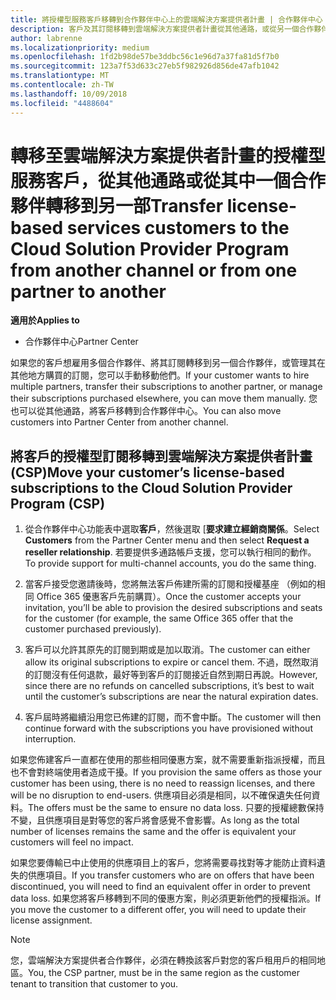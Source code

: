 ```yaml
---
title: 將授權型服務客戶移轉到合作夥伴中心上的雲端解決方案提供者計畫 | 合作夥伴中心
description: 客戶及其訂閱移轉到雲端解決方案提供者計畫從其他通路，或從另一個合作夥伴。
author: labrenne
ms.localizationpriority: medium
ms.openlocfilehash: 1fd2b98de57be3ddbc56c1e96d7a37fa81d5f7b0
ms.sourcegitcommit: 123a7f53d633c27eb5f982926d856de47afb1042
ms.translationtype: MT
ms.contentlocale: zh-TW
ms.lasthandoff: 10/09/2018
ms.locfileid: "4488604"
---
```

# <a name="transfer-license-based-services-customers-to-the-cloud-solution-provider-program-from-another-channel-or-from-one-partner-to-another"></a><span data-ttu-id="74783-103">轉移至雲端解決方案提供者計畫的授權型服務客戶，從其他通路或從其中一個合作夥伴轉移到另一部</span><span class="sxs-lookup"><span data-stu-id="74783-103">Transfer license-based services customers to the Cloud Solution Provider Program from another channel or from one partner to another</span></span>

**<span data-ttu-id="74783-104">適用於</span><span class="sxs-lookup"><span data-stu-id="74783-104">Applies to</span></span>**

-  <span data-ttu-id="74783-105">合作夥伴中心</span><span class="sxs-lookup"><span data-stu-id="74783-105">Partner Center</span></span>

<span data-ttu-id="74783-106">如果您的客戶想雇用多個合作夥伴、將其訂閱轉移到另一個合作夥伴，或管理其在其他地方購買的訂閱，您可以手動移動他們。</span><span class="sxs-lookup"><span data-stu-id="74783-106">If your customer wants to hire multiple partners, transfer their subscriptions to another partner, or manage their subscriptions purchased elsewhere, you can move them manually.</span></span> <span data-ttu-id="74783-107">您也可以從其他通路，將客戶移轉到合作夥伴中心。</span><span class="sxs-lookup"><span data-stu-id="74783-107">You can also move customers into Partner Center from another channel.</span></span>

## <a name="move-your-customers-license-based-subscriptions-to-the-cloud-solution-provider-program-csp"></a><span data-ttu-id="74783-108">將客戶的授權型訂閱移轉到雲端解決方案提供者計畫 (CSP)</span><span class="sxs-lookup"><span data-stu-id="74783-108">Move your customer’s license-based subscriptions to the Cloud Solution Provider Program (CSP)</span></span>

1. <span data-ttu-id="74783-109">從合作夥伴中心功能表中選取**客戶**，然後選取 [**要求建立經銷商關係**。</span><span class="sxs-lookup"><span data-stu-id="74783-109">Select **Customers** from the Partner Center menu and then select **Request a reseller relationship**.</span></span> <span data-ttu-id="74783-110">若要提供多通路帳戶支援，您可以執行相同的動作。</span><span class="sxs-lookup"><span data-stu-id="74783-110">To provide support for multi-channel accounts, you do the same thing.</span></span>

2.  <span data-ttu-id="74783-111">當客戶接受您邀請後時，您將無法客戶佈建所需的訂閱和授權基座 （例如的相同 Office 365 優惠客戶先前購買）。</span><span class="sxs-lookup"><span data-stu-id="74783-111">Once the customer accepts your invitation, you’ll be able to provision the desired subscriptions and seats for the customer (for example, the same Office 365 offer that the customer purchased previously).</span></span>

3. <span data-ttu-id="74783-112">客戶可以允許其原先的訂閱到期或是加以取消。</span><span class="sxs-lookup"><span data-stu-id="74783-112">The customer can either allow its original subscriptions to expire or cancel them.</span></span> <span data-ttu-id="74783-113">不過，既然取消的訂閱沒有任何退款，最好等到客戶的訂閱接近自然到期日再說。</span><span class="sxs-lookup"><span data-stu-id="74783-113">However, since there are no refunds on cancelled subscriptions, it’s best to wait until the customer’s subscriptions are near the natural expiration dates.</span></span>

4. <span data-ttu-id="74783-114">客戶屆時將繼續沿用您已佈建的訂閱，而不會中斷。</span><span class="sxs-lookup"><span data-stu-id="74783-114">The customer will then continue forward with the subscriptions you have provisioned without interruption.</span></span>


<span data-ttu-id="74783-115">如果您佈建客戶一直都在使用的那些相同優惠方案，就不需要重新指派授權，而且也不會對終端使用者造成干擾。</span><span class="sxs-lookup"><span data-stu-id="74783-115">If you provision the same offers as those your customer has been using, there is no need to reassign licenses, and there will be no disruption to end-users.</span></span> <span data-ttu-id="74783-116">供應項目必須是相同，以不確保遺失任何資料。</span><span class="sxs-lookup"><span data-stu-id="74783-116">The offers must be the same to ensure no data loss.</span></span> <span data-ttu-id="74783-117">只要的授權總數保持不變，且供應項目是對等您的客戶將會感覺不會影響。</span><span class="sxs-lookup"><span data-stu-id="74783-117">As long as the total number of licenses remains the same and the offer is equivalent your customers will feel no impact.</span></span>

<span data-ttu-id="74783-118">如果您要傳輸已中止使用的供應項目上的客戶，您將需要尋找對等才能防止資料遺失的供應項目。</span><span class="sxs-lookup"><span data-stu-id="74783-118">If you transfer customers who are on offers that have been discontinued, you will need to find an equivalent offer in order to prevent data loss.</span></span> <span data-ttu-id="74783-119">如果您將客戶移轉到不同的優惠方案，則必須更新他們的授權指派。</span><span class="sxs-lookup"><span data-stu-id="74783-119">If you move the customer to a different offer, you will need to update their license assignment.</span></span>

>[!NOTE]
><span data-ttu-id="74783-120">您，雲端解決方案提供者合作夥伴，必須在轉換該客戶對您的客戶租用戶的相同地區。</span><span class="sxs-lookup"><span data-stu-id="74783-120">You, the CSP partner, must be in the same region as the customer tenant to transition that customer to you.</span></span> 



